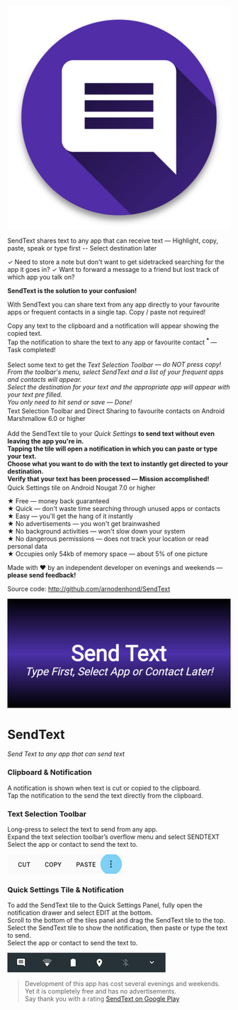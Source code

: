 ![SendText icon](https://raw.githubusercontent.com/arnodenhond/SendText/master/app/icon.png)

SendText shares text to any app that can receive text — Highlight, copy, paste, speak or type first -- Select destination later

✓ Need to store a note but don't want to get sidetracked searching for the app it goes in?
✓ Want to forward a message to a friend but lost track of which app you talk on?

<b>SendText is the solution to your confusion!</b>

With SendText you can share text from any app directly to your favourite apps or frequent contacts in a single tap. Copy / paste not required!

Copy any text to the clipboard and a notification will appear showing the copied text.  
Tap the notification to share the text to any app or favourite contact <b> <sup>*</sup> </b> —Task completed!

Select some text to get the <i>Text Selection Toolbar</i>  <b> <sup>*</sup> </b>— do NOT press copy!  
From the toolbar's menu, select SendText and a list of your frequent apps and contacts will appear.  
Select the destination for your text and the appropriate app will appear with your text pre filled.  
You only need to hit send or save — Done!  
<sup>*</sup> Text Selection Toolbar and Direct Sharing to favourite contacts on Android Marshmallow 6.0 or higher

Add the SendText tile to your <i>Quick Settings</i> <b> <sup>**</sup> </b> to send text without even leaving the app you're in.  
Tapping the tile will open a notification in which you can paste or type your text.  
Choose what you want to do with the text to instantly get directed to your destination.  
Verify that your text has been processed — Mission accomplished!  
<sup>**</sup> Quick Settings tile on Android Nougat 7.0 or higher  

★ Free — money back guaranteed  
★ Quick — don't waste time searching through unused apps or contacts  
★ Easy — you'll get the hang of it instantly  
★ No advertisements — you won't get brainwashed  
★ No background activities — won't slow down your system  
★ No dangerous permissions — does not track your location or read personal data  
★ Occupies only 54kb of memory space — about 5% of one picture  

Made with &hearts; by an independent developer on evenings and weekends — <b>please send feedback!</b>

Source code: http://github.com/arnodenhond/SendText


![Feature Graphic](https://raw.githubusercontent.com/arnodenhond/SendText/master/app/Send%20Text-feature-graphic.png)

# SendText
*Send Text to any app that can send text*

### Clipboard & Notification
A notification is shown when text is cut or copied to the clipboard.  
Tap the notification to the send the text directly from the clipboard.

### Text Selection Toolbar
Long-press to select the text to send from any app.  
Expand the text selection toolbar’s overflow menu and select SENDTEXT  
Select the app or contact to send the text to.

![Text Selection Toolbar](https://raw.githubusercontent.com/arnodenhond/SendText/master/app/src/main/res/drawable/toolbar.png)

### Quick Settings Tile & Notification
To add the SendText tile to the Quick Settings Panel, fully open the notification drawer and select EDIT at the bottom.  
Scroll to the bottom of the tiles panel and drag the SendText tile to the top.  
Select the SendText tile to show the notification, then paste or type the text to send.  
Select the app or contact to send the text to.

![Quick Settings Panel](https://raw.githubusercontent.com/arnodenhond/SendText/master/app/src/main/res/drawable/quicksettings.png)

> Development of this app has cost several evenings and weekends.  
> Yet it is completely free and has no advertisements.  
> Say thank you with a rating
> [SendText on Google Play](https://play.google.com/store/apps/details?id=arnodenhond.sendtext)



 